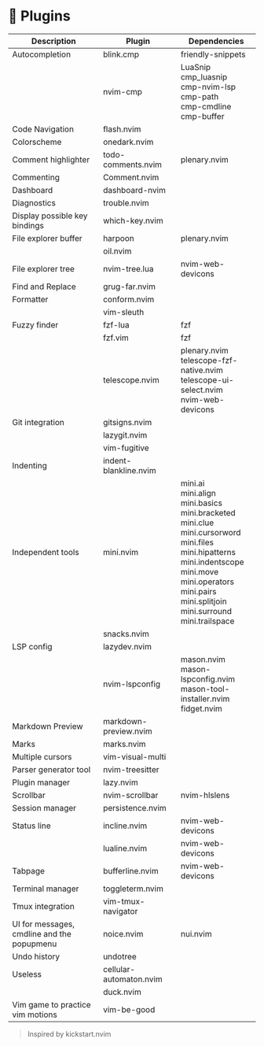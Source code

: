 # 🚀 Plugins

| Description                                | Plugin                  | Dependencies                                                                                                                                                                                                                                   |
| -                                          | -                       | -                                                                                                                                                                                                                                              |
| Autocompletion                             | blink.cmp               | friendly-snippets                                                                                                                                                                                                                              |
|                                            | nvim-cmp                | LuaSnip<br>cmp_luasnip<br>cmp-nvim-lsp<br>cmp-path<br>cmp-cmdline<br>cmp-buffer                                                                                                                                                                |
| Code Navigation                            | flash.nvim              |                                                                                                                                                                                                                                                |
| Colorscheme                                | onedark.nvim            |                                                                                                                                                                                                                                                |
| Comment highlighter                        | todo-comments.nvim      | plenary.nvim                                                                                                                                                                                                                                   |
| Commenting                                 | Comment.nvim            |                                                                                                                                                                                                                                                |
| Dashboard                                  | dashboard-nvim          |                                                                                                                                                                                                                                                |
| Diagnostics                                | trouble.nvim            |                                                                                                                                                                                                                                                |
| Display possible key bindings              | which-key.nvim          |                                                                                                                                                                                                                                                |
| File explorer buffer                       | harpoon                 | plenary.nvim                                                                                                                                                                                                                                   |
|                                            | oil.nvim                |                                                                                                                                                                                                                                                |
| File explorer tree                         | nvim-tree.lua           | nvim-web-devicons                                                                                                                                                                                                                              |
| Find and Replace                           | grug-far.nvim           |                                                                                                                                                                                                                                                |
| Formatter                                  | conform.nvim            |                                                                                                                                                                                                                                                |
|                                            | vim-sleuth              |                                                                                                                                                                                                                                                |
| Fuzzy finder                               | fzf-lua                 | fzf                                                                                                                                                                                                                                            |
|                                            | fzf.vim                 | fzf                                                                                                                                                                                                                                            |
|                                            | telescope.nvim          | plenary.nvim<br>telescope-fzf-native.nvim<br>telescope-ui-select.nvim<br>nvim-web-devicons                                                                                                                                                     |
| Git integration                            | gitsigns.nvim           |                                                                                                                                                                                                                                                |
|                                            | lazygit.nvim            |                                                                                                                                                                                                                                                |
|                                            | vim-fugitive            |                                                                                                                                                                                                                                                |
| Indenting                                  | indent-blankline.nvim   |                                                                                                                                                                                                                                                |
| Independent tools                          | mini.nvim               | mini.ai<br>mini.align<br>mini.basics<br>mini.bracketed<br>mini.clue<br>mini.cursorword<br>mini.files<br>mini.hipatterns<br>mini.indentscope<br>mini.move<br>mini.operators<br>mini.pairs<br>mini.splitjoin<br>mini.surround<br>mini.trailspace |
|                                            | snacks.nvim             |                                                                                                                                                                                                                                                |
| LSP config                                 | lazydev.nvim            |                                                                                                                                                                                                                                                |
|                                            | nvim-lspconfig          | mason.nvim<br>mason-lspconfig.nvim<br>mason-tool-installer.nvim<br>fidget.nvim                                                                                                                                                                 |
| Markdown Preview                           | markdown-preview.nvim   |                                                                                                                                                                                                                                                |
| Marks                                      | marks.nvim              |                                                                                                                                                                                                                                                |
| Multiple cursors                           | vim-visual-multi        |                                                                                                                                                                                                                                                |
| Parser generator tool                      | nvim-treesitter         |                                                                                                                                                                                                                                                |
| Plugin manager                             | lazy.nvim               |                                                                                                                                                                                                                                                |
| Scrollbar                                  | nvim-scrollbar          | nvim-hlslens                                                                                                                                                                                                                                   |
| Session manager                            | persistence.nvim        |                                                                                                                                                                                                                                                |
| Status line                                | incline.nvim            | nvim-web-devicons                                                                                                                                                                                                                              |
|                                            | lualine.nvim            | nvim-web-devicons                                                                                                                                                                                                                              |
| Tabpage                                    | bufferline.nvim         | nvim-web-devicons                                                                                                                                                                                                                              |
| Terminal manager                           | toggleterm.nvim         |                                                                                                                                                                                                                                                |
| Tmux integration                           | vim-tmux-navigator      |                                                                                                                                                                                                                                                |
| UI for messages, cmdline and the popupmenu | noice.nvim              | nui.nvim                                                                                                                                                                                                                                       |
| Undo history                               | undotree                |                                                                                                                                                                                                                                                |
| Useless                                    | cellular-automaton.nvim |                                                                                                                                                                                                                                                |
|                                            | duck.nvim               |                                                                                                                                                                                                                                                |
| Vim game to practice vim motions           | vim-be-good             |                                                                                                                                                                                                                                                |

> Inspired by kickstart.nvim
